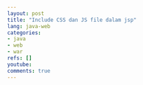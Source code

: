 ```yaml
---
layout: post
title: "Include CSS dan JS file dalam jsp"
lang: java-web
categories:
- java
- web
- war
refs: []
youtube: 
comments: true
---
```


